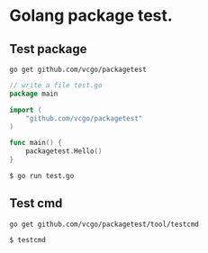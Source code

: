 # Golang package test.


## Test package

`go get github.com/vcgo/packagetest`

```go
// write a file test.go
package main

import (
	"github.com/vcgo/packagetest"
)

func main() {
	packagetest.Hello()
}

```

    $ go run test.go

## Test cmd

`go get github.com/vcgo/packagetest/tool/testcmd`

    $ testcmd